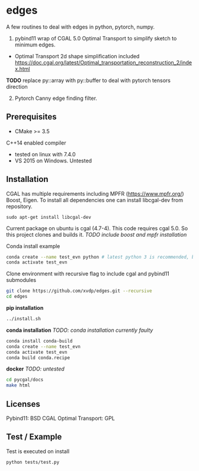 # edges
A few routines to deal with edges in python, pytorch, numpy.

1. pybind11 wrap of CGAL 5.0 Optimal Transport to simplify sketch to minimum edges.
* Optimal Transport 2d shape simplification included https://doc.cgal.org/latest/Optimal_transportation_reconstruction_2/index.html

**TODO** replace py::array with py::buffer to deal with pytorch tensors direction

2. Pytorch Canny edge finding filter.

## Prerequisites
* CMake >= 3.5

C++14 enabled compiler
* tested on linux with 7.4.0
* VS 2015 on Windows. Untested

## Installation

CGAL has multiple requirements including MPFR (https://www.mpfr.org/) Boost, Eigen.
To install all dependencies one can install libcgal-dev from repository.
``` 
sudo apt-get install libcgal-dev
```
Current package on ubuntu is cgal (4.7-4). This code requires cgal 5.0. So this project clones and builds it.
*TODO include boost and mpfr installation*

Conda install example
```bash
conda create --name test_evn python # latest python 3 is recommended, but should work with 2.7
conda activate test_evn
```

Clone environment with recursive flag to include cgal and pybind11 submodules
```bash
git clone https://github.com/xvdp/edges.git --recursive
cd edges
```

**pip installation**
```bash
../install.sh
```

**conda installation**
*TODO: conda installation currently faulty*

```bash
conda install conda-build
conda create --name test_evn
conda activate test_evn
conda build conda.recipe
```

**docker**
*TODO: untested*

```bash
cd pycgal/docs
make html
```

## Licenses

Pybind11: BSD
CGAL Optimal Transport: GPL

## Test / Example
Test is executed on install
```bash
python tests/test.py
```


